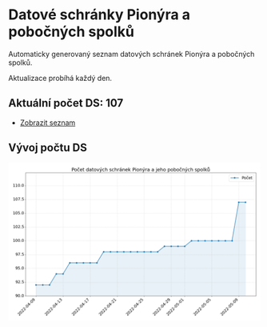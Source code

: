# Datové schránky Pionýra a pobočných spolků

Automaticky generovaný seznam datových schránek Pionýra a pobočných spolků.

Aktualizace probíhá každý den.

## Aktuální počet DS: 107

- [Zobrazit seznam](datovky.csv)

## Vývoj počtu DS

![Vývoj počtu datových schránek](history.png)
